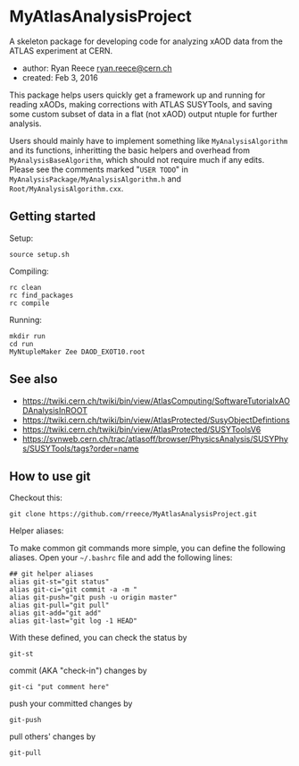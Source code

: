 MyAtlasAnalysisProject
===============================================================================

A skeleton package for developing code for analyzing xAOD data from the
ATLAS experiment at CERN.

-   author:  Ryan Reece <ryan.reece@cern.ch>
-   created: Feb 3, 2016

This package helps users quickly get a framework up and running for reading
xAODs, making corrections with ATLAS SUSYTools, and saving some custom subset
of data in a flat (not xAOD) output ntuple for further analysis.

Users should mainly have to implement something like `MyAnalysisAlgorithm`
and its functions, inheritting the basic helpers and overhead from
`MyAnalysisBaseAlgorithm`, which should not require much if any edits.
Please see the comments marked "`USER TODO`" in `MyAnalysisPackage/MyAnalysisAlgorithm.h`
and `Root/MyAnalysisAlgorithm.cxx`.


Getting started
-------------------------------------------------------------------------------

Setup:

    source setup.sh

Compiling:

    rc clean
    rc find_packages
    rc compile

Running:
    
    mkdir run
    cd run
    MyNtupleMaker Zee DAOD_EXOT10.root


See also
-------------------------------------------------------------------------------

-   <https://twiki.cern.ch/twiki/bin/view/AtlasComputing/SoftwareTutorialxAODAnalysisInROOT>
-   <https://twiki.cern.ch/twiki/bin/view/AtlasProtected/SusyObjectDefintions>
-   <https://twiki.cern.ch/twiki/bin/view/AtlasProtected/SUSYToolsV6>
-   <https://svnweb.cern.ch/trac/atlasoff/browser/PhysicsAnalysis/SUSYPhys/SUSYTools/tags?order=name>


How to use git
-------------------------------------------------------------------------------

Checkout this:

    git clone https://github.com/rreece/MyAtlasAnalysisProject.git

Helper aliases:

To make common git commands more simple, you can define the following aliases.
Open your `~/.bashrc` file and add the following lines:

    ## git helper aliases
    alias git-st="git status"
    alias git-ci="git commit -a -m "
    alias git-push="git push -u origin master"
    alias git-pull="git pull"
    alias git-add="git add"
    alias git-last="git log -1 HEAD"

With these defined, you can check the status by

    git-st

commit (AKA "check-in") changes by

    git-ci "put comment here"

push your committed changes by

    git-push

pull others' changes by

    git-pull


